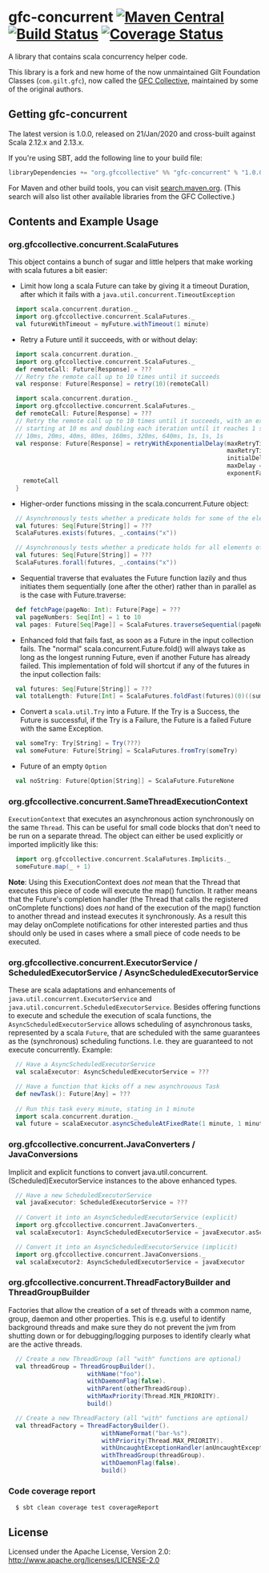 # gfc-concurrent [![Maven Central](https://maven-badges.herokuapp.com/maven-central/org.gfccollective/gfc-concurrent_2.12/badge.svg?style=plastic)](https://maven-badges.herokuapp.com/maven-central/org.gfccollective/gfc-concurrent_2.12) [![Build Status](https://github.com/gfc-collective/gfc-concurrent/workflows/Scala%20CI/badge.svg)](https://github.com/gfc-collective/gfc-concurrent/actions) [![Coverage Status](https://coveralls.io/repos/gfc-collective/gfc-concurrent/badge.svg?branch=master&service=github)](https://coveralls.io/github/gfc-collective/gfc-concurrent?branch=master)

A library that contains scala concurrency helper code. 

This library is a fork and new home of the now unmaintained Gilt Foundation Classes (`com.gilt.gfc`), now called the [GFC Collective](https://github.com/gfc-collective), maintained by some of the original authors.

## Getting gfc-concurrent

The latest version is 1.0.0, released on 21/Jan/2020 and cross-built against Scala 2.12.x and 2.13.x.

If you're using SBT, add the following line to your build file:

```scala
libraryDependencies += "org.gfccollective" %% "gfc-concurrent" % "1.0.0"
```

For Maven and other build tools, you can visit [search.maven.org](http://search.maven.org/#search%7Cga%7C1%7Corg.gfccollective).
(This search will also list other available libraries from the GFC Collective.)

## Contents and Example Usage

### org.gfccollective.concurrent.ScalaFutures

This object contains a bunch of sugar and little helpers that make working with scala futures a bit easier:

* Limit how long a scala Future can take by giving it a timeout Duration, after which it fails with a `java.util.concurrent.TimeoutException`
```scala
  import scala.concurrent.duration._
  import org.gfccollective.concurrent.ScalaFutures._
  val futureWithTimeout = myFuture.withTimeout(1 minute)
```
* Retry a Future until it succeeds, with or without delay:
```scala
  import scala.concurrent.duration._
  import org.gfccollective.concurrent.ScalaFutures._
  def remoteCall: Future[Response] = ???
  // Retry the remote call up to 10 times until it succeeds
  val response: Future[Response] = retry(10)(remoteCall)
```
```scala
  import scala.concurrent.duration._
  import org.gfccollective.concurrent.ScalaFutures._
  def remoteCall: Future[Response] = ???
  // Retry the remote call up to 10 times until it succeeds, with an exponential backoff,
  // starting at 10 ms and doubling each iteration until it reaches 1 second, i.e.
  // 10ms, 20ms, 40ms, 80ms, 160ms, 320ms, 640ms, 1s, 1s, 1s
  val response: Future[Response] = retryWithExponentialDelay(maxRetryTimes = 10,
                                                             maxRetryTimeout = 5 minutes fromNow,
                                                             initialDelay = 10 millis,
                                                             maxDelay = 1 second,
                                                             exponentFactor = 2) {
    remoteCall
  }
```
* Higher-order functions missing in the scala.concurrent.Future object:
```scala
  // Asynchronously tests whether a predicate holds for some of the elements of a collection of futures
  val futures: Seq[Future[String]] = ???
  ScalaFutures.exists(futures, _.contains("x"))
```
```scala
  // Asynchronously tests whether a predicate holds for all elements of a collection of futures
  val futures: Seq[Future[String]] = ???
  ScalaFutures.forall(futures, _.contains("x"))
```
* Sequential traverse that evaluates the Future function lazily and thus initiates them sequentially (one after the other) rather than in parallel as is the case with Future.traverse:
```scala
  def fetchPage(pageNo: Int): Future[Page] = ???
  val pageNumbers: Seq[Int] = 1 to 10
  val pages: Future[Seq[Page]] = ScalaFutures.traverseSequential(pageNumbers)(pageNo => fetchPage(pageNo))
```
* Enhanced fold that fails fast, as soon as a Future in the input collection fails. The "normal" scala.concurrent.Future.fold() will always take as long as the longest running Future, even if another Future has already failed. This implementation of fold will shortcut if any of the futures in the input collection fails:
```scala
  val futures: Seq[Future[String]] = ???
  val totalLength: Future[Int] = ScalaFutures.foldFast(futures)(0)((sum, str) => sum + str.length)
```
* Convert a `scala.util.Try` into a Future. If the Try is a Success, the Future is successful, if the Try is a Failure,
the Future is a failed Future with the same Exception.
```scala
  val someTry: Try[String] = Try(???)
  val someFuture: Future[String] = ScalaFutures.fromTry(someTry)
```
* Future of an empty `Option`
```scala
  val noString: Future[Option[String]] = ScalaFuture.FutureNone
```

### org.gfccollective.concurrent.SameThreadExecutionContext

`ExecutionContext` that executes an asynchronous action synchronously on the same `Thread`. This can be
useful for small code blocks that don't need to be run on a separate thread.
The object can either be used explicitly or imported implicitly like this:
```scala
  import org.gfccollective.concurrent.ScalaFutures.Implicits._
  someFuture.map(_ + 1)
```
__Note__: Using this ExecutionContext does _not_ mean that the Thread that executes this piece of code will execute the
map() function. It rather means that the Future's completion handler (the Thread that calls the registered onComplete
functions) does _not_ hand of the execution of the map() function to another thread and instead executes it synchronously.
As a result this may delay onComplete notifications for other interested parties and thus should only be used in cases
where a small piece of code needs to be executed.

### org.gfccollective.concurrent.ExecutorService / ScheduledExecutorService / AsyncScheduledExecutorService

These are scala adaptations and enhancements of `java.util.concurrent.ExecutorService` and `java.util.concurrent.ScheduledExecutorService`.
Besides offering functions to execute and schedule the execution of scala functions, the `AsyncScheduledExecutorService`
allows scheduling of asynchronous tasks, represented by a scala `Future`, that are scheduled with the same guarantees
as the (synchronous) scheduling functions. I.e. they are guaranteed to not execute concurrently. Example:
```scala
  // Have a AsyncScheduledExecutorService
  val scalaExecutor: AsyncScheduledExecutorService = ???

  // Have a function that kicks off a new asynchrouous Task
  def newTask(): Future[Any] = ???
    
  // Run this task every minute, stating in 1 minute
  import scala.concurrent.duration._
  val future = scalaExecutor.asyncScheduleAtFixedRate(1 minute, 1 minute)(newTask)
```

### org.gfccollective.concurrent.JavaConverters / JavaConversions

Implicit and explicit functions to convert java.util.concurrent.(Scheduled)ExecutorService instances to the above enhanced types.
```scala
  // Have a new ScheduledExecutorService
  val javaExecutor: ScheduledExecutorService = ???
    
  // Convert it into an AsyncScheduledExecutorService (explicit)
  import org.gfccollective.concurrent.JavaConverters._
  val scalaExecutor1: AsyncScheduledExecutorService = javaExecutor.asScala

  // Convert it into an AsyncScheduledExecutorService (implicit)
  import org.gfccollective.concurrent.JavaConversions._
  val scalaExecutor2: AsyncScheduledExecutorService = javaExecutor 
```
### org.gfccollective.concurrent.ThreadFactoryBuilder and ThreadGroupBuilder

Factories that allow the creation of a set of threads with a common name, group, daemon and other properties.
This is e.g. useful to identify background threads and make sure they do not prevent the jvm from shutting down
or for debugging/logging purposes to identify clearly what are the active threads.
```scala
  // Create a new ThreadGroup (all "with" functions are optional)
  val threadGroup = ThreadGroupBuilder().
                      withName("foo").
                      withDaemonFlag(false).
                      withParent(otherThreadGroup).
                      withMaxPriority(Thread.MIN_PRIORITY).
                      build()

  // Create a new ThreadFactory (all "with" functions are optional)
  val threadFactory = ThreadFactoryBuilder().
                          withNameFormat("bar-%s").
                          withPriority(Thread.MAX_PRIORITY).
                          withUncaughtExceptionHandler(anUncaughtExceptionHandler).
                          withThreadGroup(threadGroup).
                          withDaemonFlag(false).
                          build()
```

### Code coverage report

```
  $ sbt clean coverage test coverageReport
```

## License

Licensed under the Apache License, Version 2.0: http://www.apache.org/licenses/LICENSE-2.0

